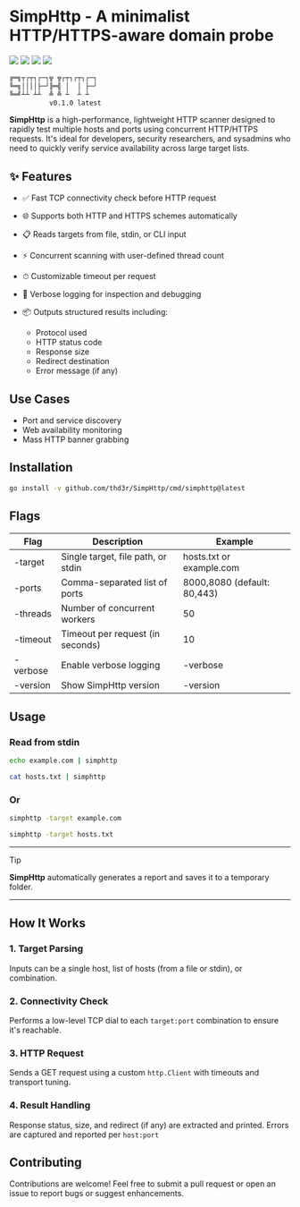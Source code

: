 <h1 align="left">
  SimpHttp - A minimalist HTTP/HTTPS-aware domain probe
</h1>

<p align="left">
  <a href="https://opensource.org/licenses/MIT"><img src="https://img.shields.io/badge/license-MIT-_red.svg"></a>
  <a href="https://github.com/thd3r/SimpHttp/releases"><img src="https://img.shields.io/github/release/thd3r/fakjs.svg"></a>
  <a href="https://x.com/thd3r"><img src="https://img.shields.io/twitter/follow/thd3r.svg?logo=twitter"></a>
  <a href="https://github.com/thd3r/SimpHttp/issues"><img src="https://img.shields.io/badge/contributions-welcome-brightgreen.svg?style=flat"></a>

</p>

```sh
╔═╗┬┌┬┐┌─┐╦ ╦┌┬┐┌┬┐┌─┐
╚═╗││││├─┘╠═╣ │  │ ├─┘
╚═╝┴┴ ┴┴  ╩ ╩ ┴  ┴ ┴
          v0.1.0 latest
```

**SimpHttp** is a high-performance, lightweight HTTP scanner designed to rapidly test multiple hosts and ports using concurrent HTTP/HTTPS requests. It's ideal for developers, security researchers, and sysadmins who need to quickly verify service availability across large target lists.

## ✨ Features

* ✅ Fast TCP connectivity check before HTTP request
* 🌐 Supports both HTTP and HTTPS schemes automatically
* 📋 Reads targets from file, stdin, or CLI input
* ⚡ Concurrent scanning with user-defined thread count
* ⏱ Customizable timeout per request
* 🔎 Verbose logging for inspection and debugging
* 📦 Outputs structured results including:
  
  * Protocol used
  * HTTP status code
  * Response size
  * Redirect destination
  * Error message (if any)

## Use Cases

* Port and service discovery
* Web availability monitoring
* Mass HTTP banner grabbing

## Installation

```sh
go install -v github.com/thd3r/SimpHttp/cmd/simphttp@latest
```

## Flags

| Flag	   | Description | Example |
|----------|-------------|---------------------------------- |
| -target  | Single target, file path, or stdin | hosts.txt or example.com |
| -ports	 | Comma-separated list of ports | 8000,8080 (default: 80,443) |
| -threads | Number of concurrent workers | 50 |
| -timeout | Timeout per request (in seconds) | 10 |
| -verbose | Enable verbose logging | -verbose |
| -version | Show SimpHttp version | -version |

## Usage

### Read from stdin

```sh
echo example.com | simphttp
```

```sh
cat hosts.txt | simphttp
```

### Or

```sh
simphttp -target example.com
```

```sh
simphttp -target hosts.txt
```

---
> [!TIP]
> **SimpHttp** automatically generates a report and saves it to a temporary folder.
---

## How It Works

### 1. Target Parsing
  Inputs can be a single host, list of hosts (from a file or stdin), or combination.

### 2. Connectivity Check
  Performs a low-level TCP dial to each `target:port` combination to ensure it's reachable.

### 3. HTTP Request
  Sends a GET request using a custom `http.Client` with timeouts and transport tuning.

### 4. Result Handling
  Response status, size, and redirect (if any) are extracted and printed. Errors are captured and reported per `host:port`

## Contributing

Contributions are welcome! Feel free to submit a pull request or open an issue to report bugs or suggest enhancements.
